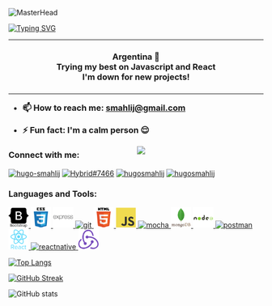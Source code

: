![MasterHead](https://s3-ap-southeast-2.amazonaws.com/ish-oncourse-scc/a8578396-462f-4f53-a11b-b5754ca8135e)

[![Typing SVG](https://readme-typing-svg.demolab.com?font=Fira+Code&size=28&pause=1000&center=true&vCenter=true&multiline=true&width=900&height=125&lines=Hello+%F0%9F%91%8B;I'm+Hugo+;Full+Stack+MERN+%2F+Front+%26+Backend+Developer)](https://git.io/typing-svg)

---
<h3 align="center">Argentina 📌 <br/> Trying my best on Javascript and React <br/> I'm down for new projects!<h3>

---
- 📫 How to reach me: **smahlij@gmail.com**

- ⚡ Fun fact: **I'm a calm person 😌**

<img align="right" width="250" src="https://media4.giphy.com/media/iIqmM5tTjmpOB9mpbn/giphy.gif?cid=ecf05e47zby2tux081jmqneobzj0k8ydub0k4uisryxnjxoo&rid=giphy.gif&ct=g" frameBorder="0" class="giphy-embed" allowFullScreen></img>
  
<h3 align="left">Connect with me:</h3>
<p align="left">
<a href="https://linkedin.com/in/hugo-smahlij" target="blank"><img align="center" src="https://raw.githubusercontent.com/rahuldkjain/github-profile-readme-generator/master/src/images/icons/Social/linked-in-alt.svg" alt="hugo-smahlij" height="30" width="40" /></a>
<a href="https://discord.gg/Hybrid#7466" target="blank"><img align="center" src="https://raw.githubusercontent.com/rahuldkjain/github-profile-readme-generator/master/src/images/icons/Social/discord.svg" alt="Hybrid#7466" height="30" width="40" /></a>
<a href="https://instagram.com/hugosmahlij" target="blank"><img align="center" src="https://raw.githubusercontent.com/rahuldkjain/github-profile-readme-generator/master/src/images/icons/Social/instagram.svg" alt="hugosmahlij" height="30" width="40" /></a>
<a href="https://twitter.com/hugosmahlij" target="blank"><img align="center" src="https://raw.githubusercontent.com/rahuldkjain/github-profile-readme-generator/master/src/images/icons/Social/twitter.svg" alt="hugosmahlij" height="30" width="40" /></a>
</p>
  
<h3 align="left">Languages and Tools:</h3>

<p align="left"> <a href="https://getbootstrap.com" target="_blank" rel="noreferrer"> <img src="https://raw.githubusercontent.com/devicons/devicon/master/icons/bootstrap/bootstrap-plain-wordmark.svg" alt="bootstrap" width="40" height="40"/> </a> <a href="https://www.w3schools.com/css/" target="_blank" rel="noreferrer"> <img src="https://raw.githubusercontent.com/devicons/devicon/master/icons/css3/css3-original-wordmark.svg" alt="css3" width="40" height="40"/> </a> <a href="https://expressjs.com" target="_blank" rel="noreferrer"> <img src="https://raw.githubusercontent.com/devicons/devicon/master/icons/express/express-original-wordmark.svg" alt="express" width="40" height="40"/> </a> <a href="https://git-scm.com/" target="_blank" rel="noreferrer"> <img src="https://www.vectorlogo.zone/logos/git-scm/git-scm-icon.svg" alt="git" width="40" height="40"/> </a> <a href="https://www.w3.org/html/" target="_blank" rel="noreferrer"> <img src="https://raw.githubusercontent.com/devicons/devicon/master/icons/html5/html5-original-wordmark.svg" alt="html5" width="40" height="40"/> </a> <a href="https://developer.mozilla.org/en-US/docs/Web/JavaScript" target="_blank" rel="noreferrer"> <img src="https://raw.githubusercontent.com/devicons/devicon/master/icons/javascript/javascript-original.svg" alt="javascript" width="40" height="40"/> </a> <a href="https://mochajs.org" target="_blank" rel="noreferrer"> <img src="https://www.vectorlogo.zone/logos/mochajs/mochajs-icon.svg" alt="mocha" width="40" height="40"/> </a> <a href="https://www.mongodb.com/" target="_blank" rel="noreferrer"> <img src="https://raw.githubusercontent.com/devicons/devicon/master/icons/mongodb/mongodb-original-wordmark.svg" alt="mongodb" width="40" height="40"/> </a> <a href="https://nodejs.org" target="_blank" rel="noreferrer"> <img src="https://raw.githubusercontent.com/devicons/devicon/master/icons/nodejs/nodejs-original-wordmark.svg" alt="nodejs" width="40" height="40"/> </a> <a href="https://postman.com" target="_blank" rel="noreferrer"> <img src="https://www.vectorlogo.zone/logos/getpostman/getpostman-icon.svg" alt="postman" width="40" height="40"/> </a> <a href="https://reactjs.org/" target="_blank" rel="noreferrer"> <img src="https://raw.githubusercontent.com/devicons/devicon/master/icons/react/react-original-wordmark.svg" alt="react" width="40" height="40"/> </a> <a href="https://reactnative.dev/" target="_blank" rel="noreferrer"> <img src="https://reactnative.dev/img/header_logo.svg" alt="reactnative" width="40" height="40"/> </a> <a href="https://redux.js.org" target="_blank" rel="noreferrer"> <img src="https://raw.githubusercontent.com/devicons/devicon/master/icons/redux/redux-original.svg" alt="redux" width="40" height="40"/> </a></p>

[![Top Langs](https://github-readme-stats.vercel.app/api/top-langs/?username=hugosmahlij&layout=compact&theme=bear)](https://github.com/RocioDuarteBazan/github-readme-stats)
  
[![GitHub Streak](https://streak-stats.demolab.com?user=hugosmahlij&theme=bear&date_format=j%2Fn%5B%2FY%5D&mode=weekly)](https://git.io/streak-stats)

![GitHub stats](https://github-readme-stats.vercel.app/api?username=hugosmahlij&show_icons=true&theme=bear)
